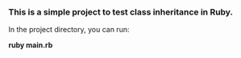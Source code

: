<h3>This is a simple project to test class inheritance in Ruby.</h3>

In the project directory, you can run:

<b>ruby main.rb</b>
